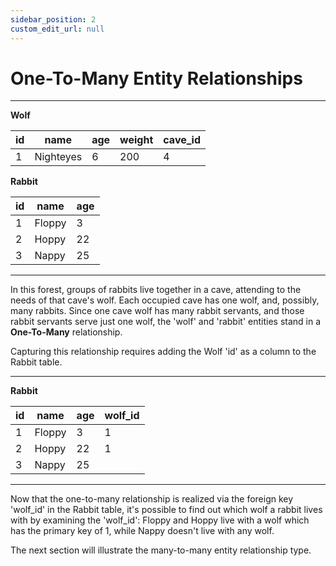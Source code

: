 ```yaml
---
sidebar_position: 2
custom_edit_url: null
---
```


# One-To-Many Entity Relationships 

---

**Wolf**

| id | name      | age | weight | cave_id |
|----|-----------|-----|--------|---------| 
| 1  | Nighteyes | 6   | 200    | 4       |

**Rabbit**

| id | name   | age |
|----|--------|-----|
| 1  | Floppy | 3   |
| 2  | Hoppy  | 22  |
| 3  | Nappy  | 25  |

---

In this forest, groups of rabbits live together in a cave, attending to the needs of that cave's wolf. Each occupied cave has one wolf, and, possibly, many rabbits. Since one cave wolf has many rabbit servants, and those rabbit servants serve just one wolf, the 'wolf' and 'rabbit' entities stand in a **One-To-Many** relationship.

Capturing this relationship requires adding the Wolf 'id' as a column to the Rabbit table.

---

**Rabbit**

| id | name   | age | wolf_id |
|----|--------|-----|---------|
| 1  | Floppy | 3   | 1       |
| 2  | Hoppy  | 22  | 1       |
| 3  | Nappy  | 25  |         |

---

Now that the one-to-many relationship is realized via the foreign key 'wolf_id' in the Rabbit table, it's possible to find out which wolf a rabbit lives with by examining the 'wolf_id': Floppy and Hoppy live with a wolf which has the primary key of 1, while Nappy doesn't live with any wolf. 

The next section will illustrate the many-to-many entity relationship type. 